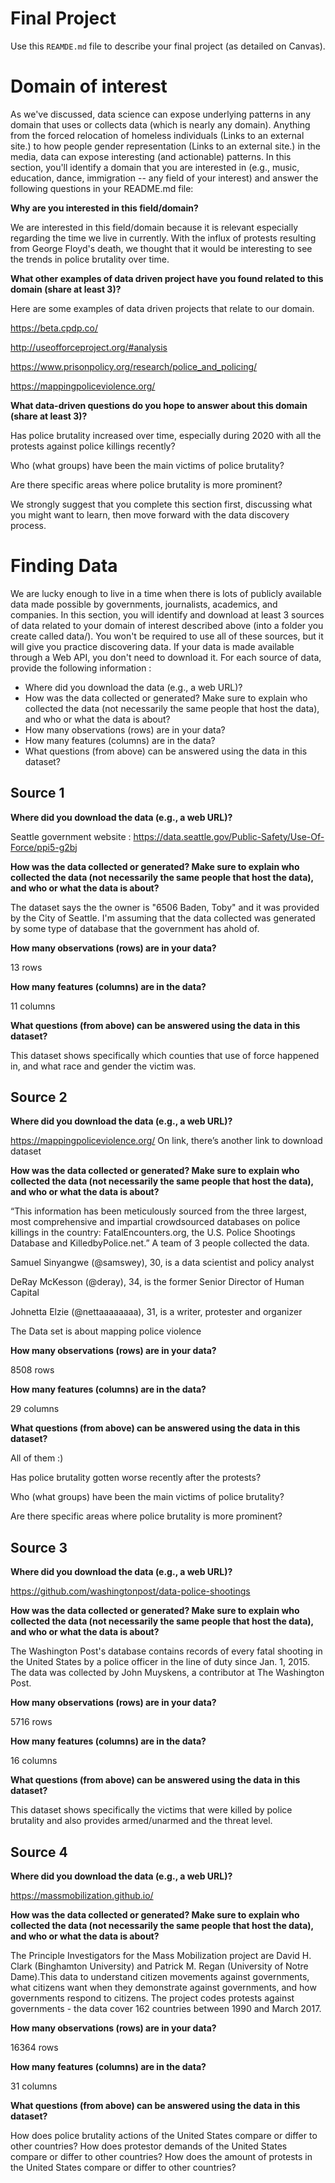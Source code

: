 # Final Project
Use this `REAMDE.md` file to describe your final project (as detailed on Canvas).

<h1>Domain of interest</h1>

As we've discussed, data science can expose underlying patterns in any domain that uses or collects data (which is nearly any domain). Anything from the forced relocation of homeless individuals (Links to an external site.) to how people gender representation (Links to an external site.) in the media, data can expose interesting (and actionable) patterns. In this section, you'll identify a domain that you are interested in (e.g., music, education, dance, immigration -- any field of your interest) and answer the following questions in your README.md file:

**Why are you interested in this field/domain?**

We are interested in this field/domain because it is relevant especially regarding the time we live in currently. With the influx of protests resulting from George Floyd's death, we thought that it would be interesting to see the trends in police brutality over time.

**What other examples of data driven project have you found related to this domain (share at least 3)?**

Here are some examples of data driven projects that relate to our domain.

https://beta.cpdp.co/

http://useofforceproject.org/#analysis

https://www.prisonpolicy.org/research/police_and_policing/

https://mappingpoliceviolence.org/

**What data-driven questions do you hope to answer about this domain (share at least 3)?**

Has police brutality increased over time, especially during 2020 with all the protests against police killings recently?

Who (what groups) have been the main victims of police brutality?

Are there specific areas where police brutality is more prominent?

We strongly suggest that you complete this section first, discussing what you might want to learn, then move forward with the data discovery process.

<h1>Finding Data</h1>
We are lucky enough to live in a time when there is lots of publicly available data made possible by governments, journalists, academics, and companies. In this section, you will identify and download at least 3 sources of data related to your domain of interest described above (into a folder you create called data/). You won't be required to use all of these sources, but it will give you practice discovering data. If your data is made available through a Web API, you don't need to download it. For each source of data, provide the following information :

- Where did you download the data (e.g., a web URL)?
- How was the data collected or generated? Make sure to explain who collected the data (not necessarily the same people that host the data), and who or what the data is about?
- How many observations (rows) are in your data?
- How many features (columns) are in the data?
- What questions (from above) can be answered using the data in this dataset?

<h2>Source 1</h2>

**Where did you download the data (e.g., a web URL)?**

Seattle government website : https://data.seattle.gov/Public-Safety/Use-Of-Force/ppi5-g2bj

**How was the data collected or generated? Make sure to explain who collected the data (not necessarily the same people that host the data), and who or what the data is about?**

The dataset says the the owner is "6506 Baden, Toby" and it was provided by the City of Seattle. I'm assuming that the data collected was generated by some type of database that the government has ahold of.

**How many observations (rows) are in your data?**

13 rows

**How many features (columns) are in the data?**

11 columns

**What questions (from above) can be answered using the data in this dataset?**

This dataset shows specifically which counties that use of force happened in, and what race and gender the victim was.

<h2>Source 2</h2>

**Where did you download the data (e.g., a web URL)?**

https://mappingpoliceviolence.org/ On link, there’s another link to download dataset

**How was the data collected or generated? Make sure to explain who collected the data (not necessarily the same people that host the data), and who or what the data is about?**

“This information has been meticulously sourced from the three largest, most comprehensive and impartial crowdsourced databases on police killings in the country: FatalEncounters.org, the U.S. Police Shootings Database and KilledbyPolice.net.”
A team of 3 people collected the data.

Samuel Sinyangwe (@samswey), 30, is a data scientist and policy analyst

DeRay McKesson (@deray), 34, is the former Senior Director of Human Capital

Johnetta Elzie (@nettaaaaaaaa), 31, is a writer, protester and organizer

The Data set is about mapping police violence

**How many observations (rows) are in your data?**

8508 rows

**How many features (columns) are in the data?**

29 columns

**What questions (from above) can be answered using the data in this dataset?**

All of them :)

Has police brutality gotten worse recently after the protests?

Who (what groups) have been the main victims of police brutality?

Are there specific areas where police brutality is more prominent?

<h2>Source 3</h2>

**Where did you download the data (e.g., a web URL)?**

https://github.com/washingtonpost/data-police-shootings

**How was the data collected or generated? Make sure to explain who collected the data (not necessarily the same people that host the data), and who or what the data is about?**

The Washington Post's database contains records of every fatal shooting in the United States by a police officer in the line of duty since Jan. 1, 2015. The data was collected by John Muyskens, a contributor at The Washington Post.

**How many observations (rows) are in your data?**

5716 rows

**How many features (columns) are in the data?**

16 columns

**What questions (from above) can be answered using the data in this dataset?**

This dataset shows specifically the victims that were killed by police brutality and also provides armed/unarmed and the threat level.

<h2>Source 4</h2>

**Where did you download the data (e.g., a web URL)?**

https://massmobilization.github.io/

**How was the data collected or generated? Make sure to explain who collected the data (not necessarily the same people that host the data), and who or what the data is about?**

The Principle Investigators for the Mass Mobilization project are David H. Clark (Binghamton University) and Patrick M. Regan (University of Notre Dame).This data to understand citizen movements against governments, what citizens want when they demonstrate against governments, and how governments respond to citizens. The project codes protests against governments - the data cover 162 countries between 1990 and March 2017.

**How many observations (rows) are in your data?**

16364 rows

**How many features (columns) are in the data?**

31 columns

**What questions (from above) can be answered using the data in this dataset?**

How does police brutality actions of the United States compare or differ to other countries?
How does protestor demands of the United States compare or differ to other countries? How does the amount of protests in the United States compare or differ to other countries?

